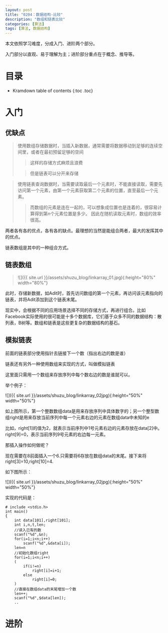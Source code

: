 ```yaml
---
layout: post
title: "0204：数据结构-比较"
description: "数组和链表比较"
categories: [算法]
tags: [算法, 数据结构]
---
```


本文依照学习难度，分成入门、进阶两个部分。

入门部分以直观、易于理解为主；进阶部分重点在于概念、推导等。

# 目录

* Kramdown table of contents
{:toc .toc}

# 入门 

## 优缺点

> 使用数组存储数据时，当插入新数据，通常需要将数据移动到足够的连续空间里，或者在最初预留足够的空间
> > 这样的存储方式麻烦且浪费
>
> > 但是链表可以分开来存储

> 使用链表查询数据时，当需要读取最后一个元素时，不能直接读取，需要先访问第一个元素，由第一个元素获取第二个元素的位置，直至最后一个元素。
> > 而数组的元素是连在一起的，可以想象成位置也是连着的，很容易计算得到第n个元素位置是多少。
> > 因此在随机读取元素时，数组的效率很高。

两者各有各的优点，各有各的缺点。最理想的当然是能组合两者，最大的发挥其中的优点。

链表数组是其中的一种组合方式。

## 链表数组

> ![]({{ site.url }}/assets/shuzu_blog/linkarray_01.jpg){:height="80%" width="80%"}

此时，存储新数据，如Adit时，首先访问数组的第一个元素，再访问该元素指向的链表，并将Adit添加到这个链表末尾。

现实中，会根据不同的应用场景选择不同的存储方式，再进行组合。比如Facebook实际使用的很可能是十多个数据库，它们基于众多不同的数据结构：散列表，B树等。数组和链表是这些更复杂的数据结构的基石。

## 模拟链表

前面的链表部分使用指针去链接下一个数（指出右边的数是谁）

链表还有另外一种使用数组来实现的方式，叫做模拟链表

这里面只需用一个数组来存放序列中每个数右边的数是谁就可以。

举个例子：

![]({{ site.url }}/assets/shuzu_blog/linkarray_02jpg){:height="50%" width="50%"}

如上图所示，第一个整数数组data是用来存放序列中具体数字的；另一个整型数组right是用来存放当前序列中每一个元素右边的元素在数组data中未知的e

比如，right[1]的值为2，就表示当前序列中1号元素右边的元素存放在data[2]中。right[9]=0，表示当前序列9号元素的右边每一元素。

那插入操作如何做呢？

现在需要在8前面插入一个6.只需要将6存放在数组data的末尾。接下来将right[3]=10,right[10]=4.

如下图所示：

![]({{ site.url }}/assets/shuzu_blog/linkarray_02jpg){:height="50%" width="50%"}

实现的代码是：

~~~
# include <stdio.h>
int main()
{
	int data[101],right[101];
	int i,n,t,len;
	//读入已有的数
	scanf("%d",&n);
	for(i=1;i<n;i++)
		scanf("%d",&data[i]);
	len=n
	//初始化数组right
	for(i=1;i<n;i++)
	(
		if(i!=n)
			right[i]=i+1;
		else
			right[i]=0;
	)
	//直接在数组data的末尾增加一个数
	len++;
	scanf("%d",$data[len]);
	..
~~~


		

# 进阶 

[^1]: 参考文献.
[1] 算法图解 Aditya Bhargava (作者) 袁国忠 (译者)